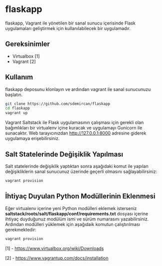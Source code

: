 # flaskapp

flaskapp, Vagrant ile yönetilen bir sanal sunucu içerisinde Flask uygulamaları geliştirmek için kullanılabilecek bir uygulamadır. 

## Gereksinimler

- Virtualbox [1]
- Vagrant [2]

## Kullanım

flaskapp deposunu klonlayın ve ardından vagrant ile sanal sunucunuzu başlatın. 

```sh
git clone https://github.com/sdemircan/flaskapp
cd flaskapp
vagrant up
```

Vagrant Saltstack ile Flask uygulamasının çalışması için gerekli olan bağımlıkları bir virtualenv içine kuracak ve uygulamayı Gunicorn ile sunacaktır. Web tarayıcınızdan http://127.0.0.1:8000 adresine giderek uygulamaya erişebilirsiniz.

## Salt Statelerinde Değişiklik Yapılması

Salt statelerinde değişiklik yaptıktan sonra aşağıdaki komut ile yapılan değişikliklerin sanal sunucunuz üzerinde geçerli olmasını sağlayabilirsiniz:

```sh
vagrant provision
```

## İhtiyaç Duyulan Python Modüllerinin Eklenmesi

Eğer virtualenv içerine yeni Python modülleri eklemek isterseniz **saltstack/roots/salt/flaskapp/conf/requirements.txt** dosyası içerine ihtiyaç duyduğunuz modülüm ismi ve sürüm numarasını yazabilirsiniz. Ardından modülleri yüklemek için aşağıdaik komutun çalıştırılması gerekmektedir:

```sh
vagrant provision
```

\[1\] - https://www.virtualbox.org/wiki/Downloads

\[2\] - https://www.vagrantup.com/docs/installation
